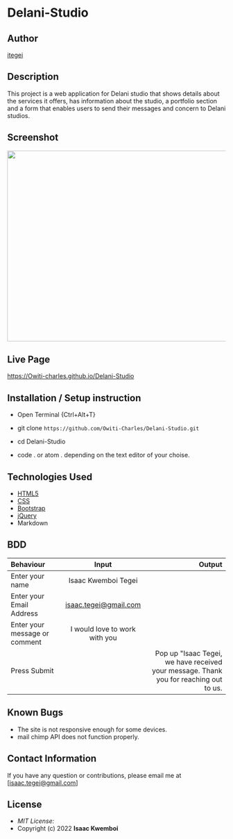 # Delani-Studio

## Author

[itegei](https://github.com/itegei)

## Description

This project is a web application for Delani studio that shows details about the services it offers, has information about the studio, a portfolio section and a form that enables users to send their messages and concern to Delani studios. 

## Screenshot
<img src="https://raw.githubusercontent.com/itegei/Delani-Studio/master/images/delanihome.png" width="900px" height="440px">

## Live Page 
https://Owiti-charles.github.io/Delani-Studio 


## Installation / Setup instruction
* Open Terminal {Ctrl+Alt+T}

* git clone ```https://github.com/Owiti-Charles/Delani-Studio.git```

* cd Delani-Studio

* code . or atom . depending on the text editor of your choise.

## Technologies Used

* [HTML5](https://github.com/topics/html5)
* [CSS](https://github.com/topics/css3)
* [Bootstrap](https://github.com/topics/bootstrap)
* [jQuery](https://github.com/topics/javascript)
* Markdown


## BDD
| Behaviour      | Input        | Output       |
| :------------- | :----------: | -----------: |
| Enter your name  |   Isaac Kwemboi Tegei |     |
| Enter your Email Address  | isaac.tegei@gmail.com |   |
| Enter your message or comment   |  I would love to work with you     |     |
| Press Submit|     |Pop up "Isaac Tegei, we have received your message. Thank you for reaching out to us.|

## Known Bugs
* The site is not responsive enough for some devices. 
* mail chimp API does not function properly.

## Contact Information 

If you have any question or contributions, please email me at [isaac.tegei@gmail.com]

## License
* *MIT License:*
* Copyright (c) 2022 **Isaac Kwemboi**
